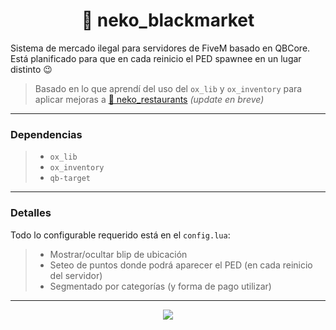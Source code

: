 <h1 align="center">🔫 neko_blackmarket</h1>

Sistema de mercado ilegal para servidores de FiveM basado en QBCore. Está planificado para que en cada reinicio el PED spawnee en un lugar distinto 😉

> Basado en lo que aprendí del uso del `ox_lib` y `ox_inventory` para aplicar mejoras a [🍟 neko_restaurants](https://github.com/imkuroneko/neko_restaurants/) _(update en breve)_

---

### Dependencias
> - `ox_lib`
> - `ox_inventory`
> - `qb-target`

---

### Detalles
Todo lo configurable requerido está en el `config.lua`:
> - Mostrar/ocultar blip de ubicación
> - Seteo de puntos donde podrá aparecer el PED (en cada reinicio del servidor)
> - Segmentado por categorías (y forma de pago utilizar)

---

<p align="center"><img src="https://github.com/imkuroneko/neko_blackmarket/assets/20273059/6f215463-aac9-43cf-867d-313eb3ca2ded"/></p>
